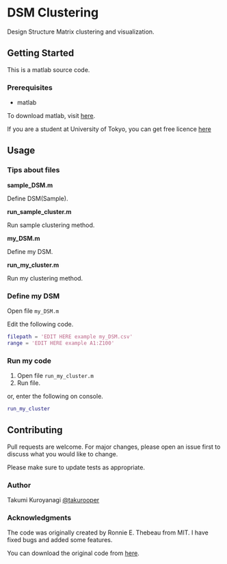 # DSM Clustering
Design Structure Matrix clustering and visualization.

## Getting Started
This is a matlab source code.

### Prerequisites
- matlab

To download matlab, visit [here](https://jp.mathworks.com/).

If you are a student at University of Tokyo, you can get free licence [here](https://www.u-tokyo.ac.jp/adm/dics/ja/matlabcwl.html)

## Usage

### Tips about files

**sample_DSM.m**

Define DSM(Sample).

**run_sample_cluster.m**

Run sample clustering method.

**my_DSM.m**

Define my DSM.

**run_my_cluster.m**

Run my clustering method.

### Define my DSM
Open file `my_DSM.m`

Edit the following code.
```matlab
filepath = 'EDIT HERE example my_DSM.csv'
range = 'EDIT HERE example A1:Z100'
```

### Run my code
1. Open file `run_my_cluster.m`
2. Run file.

or, enter the following on console.

```matlab
run_my_cluster
```

## Contributing
Pull requests are welcome. For major changes, please open an issue first to discuss what you would like to change.

Please make sure to update tests as appropriate.

### Author
Takumi Kuroyanagi [@takurooper](https://github.com/takurooper)

### Acknowledgments
The code was originally created by Ronnie E. Thebeau from MIT. I have fixed bugs and added some features.

You can download the original code from [here](https://dsmweb.org/matlab-macro-for-clustering-dsms/).